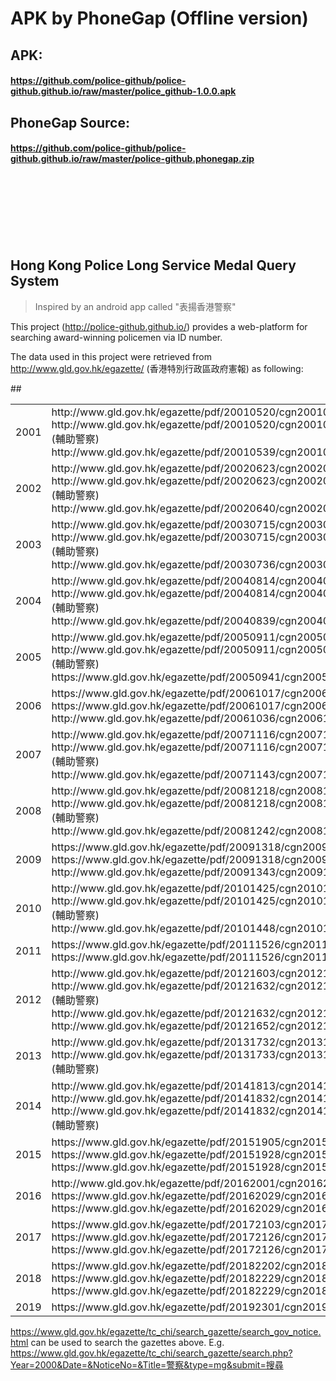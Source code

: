 # APK by PhoneGap (Offline version)
## APK: 
#### https://github.com/police-github/police-github.github.io/raw/master/police_github-1.0.0.apk
## PhoneGap Source: 
#### https://github.com/police-github/police-github.github.io/raw/master/police-github.phonegap.zip

<p></p>
<br/><br/><br/>
<br/><br/><br/>

## Hong Kong Police Long Service Medal Query System

> Inspired by an android app called "表揚香港警察"

This project (http://police-github.github.io/) provides a web-platform for searching award-winning policemen via ID number.

The data used in this project were retrieved from http://www.gld.gov.hk/egazette/ (香港特別行政區政府憲報) as following:

<table>
    <tr>
        <td>2001</td>
        <td>
          http://www.gld.gov.hk/egazette/pdf/20010520/cgn200105202998.pdf
          http://www.gld.gov.hk/egazette/pdf/20010520/cgn200105202999.pdf (輔助警察)
          http://www.gld.gov.hk/egazette/pdf/20010539/cgn200105395937.pdf
        </td>
    </tr>
    <tr>
        <td>2002</td>
        <td>
          http://www.gld.gov.hk/egazette/pdf/20020623/cgn200206233347.pdf
          http://www.gld.gov.hk/egazette/pdf/20020623/cgn200206233348.pdf (輔助警察)
          http://www.gld.gov.hk/egazette/pdf/20020640/cgn200206406187.pdf
        </td>
    </tr>
    <tr>
        <td>2003</td>
        <td>
          http://www.gld.gov.hk/egazette/pdf/20030715/cgn200307152405.pdf
          http://www.gld.gov.hk/egazette/pdf/20030715/cgn200307152406.pdf (輔助警察)
          http://www.gld.gov.hk/egazette/pdf/20030736/cgn200307365995.pdf
        </td>
    </tr>
    <tr>
        <td>2004</td>
        <td>
          http://www.gld.gov.hk/egazette/pdf/20040814/cgn200408142134.pdf
          http://www.gld.gov.hk/egazette/pdf/20040814/cgn200408142135.pdf (輔助警察)
          http://www.gld.gov.hk/egazette/pdf/20040839/cgn200408396217.pdf
        </td>
    </tr>
    <tr>
        <td>2005</td>##
        <td>
          http://www.gld.gov.hk/egazette/pdf/20050911/cgn200509111188.pdf
          http://www.gld.gov.hk/egazette/pdf/20050911/cgn200509111189.pdf (輔助警察)
          https://www.gld.gov.hk/egazette/pdf/20050941/cgn200509415186.pdf
        </td>
    </tr>
    <tr>
        <td>2006</td>
        <td>
          https://www.gld.gov.hk/egazette/pdf/20061017/cgn200610172570.pdf
          https://www.gld.gov.hk/egazette/pdf/20061017/cgn200610172571.pdf
          http://www.gld.gov.hk/egazette/pdf/20061036/cgn200610365550.pdf
        </td>
    </tr>
    <tr>
        <td>2007</td>
        <td>
            http://www.gld.gov.hk/egazette/pdf/20071116/cgn200711162451.pdf
            http://www.gld.gov.hk/egazette/pdf/20071116/cgn200711162452.pdf (輔助警察)
            http://www.gld.gov.hk/egazette/pdf/20071143/cgn200711436860.pdf
        </td>
    </tr>
    <tr>
        <td>2008</td>
        <td>
          http://www.gld.gov.hk/egazette/pdf/20081218/cgn200812182830.pdf
          http://www.gld.gov.hk/egazette/pdf/20081218/cgn200812182831.pdf (輔助警察)
          http://www.gld.gov.hk/egazette/pdf/20081242/cgn200812427035.pdf
        </td>
    </tr>
    <tr>
        <td>2009</td>
        <td>
            https://www.gld.gov.hk/egazette/pdf/20091318/cgn200913182591.pdf
            https://www.gld.gov.hk/egazette/pdf/20091318/cgn200913182592.pdf
            http://www.gld.gov.hk/egazette/pdf/20091343/cgn200913436560.pdf
        </td>
    </tr>
    <tr>
        <td>2010</td>
        <td>
            http://www.gld.gov.hk/egazette/pdf/20101425/cgn201014253660.pdf
            http://www.gld.gov.hk/egazette/pdf/20101425/cgn201014253661.pdf (輔助警察)
            http://www.gld.gov.hk/egazette/pdf/20101448/cgn201014487510.pdf
        </td>
    </tr>
    <tr>
        <td>2011</td>
        <td>
        	https://www.gld.gov.hk/egazette/pdf/20111526/cgn201115264109.pdf
        	https://www.gld.gov.hk/egazette/pdf/20111526/cgn201115264112.pdf
        </td>
    </tr>
    <tr>
        <td>2012</td>
        <td>
          http://www.gld.gov.hk/egazette/pdf/20121603/cgn20121603263.pdf
          http://www.gld.gov.hk/egazette/pdf/20121632/cgn201216325323.pdf (輔助警察)
          http://www.gld.gov.hk/egazette/pdf/20121632/cgn201216325324.pdf
          http://www.gld.gov.hk/egazette/pdf/20121652/cgn201216528251.pdf
        </td>
    </tr>
    <tr>
        <td>2013</td>
        <td>
          http://www.gld.gov.hk/egazette/pdf/20131732/cgn201317324576.pdf
          http://www.gld.gov.hk/egazette/pdf/20131733/cgn201317334756.pdf (輔助警察)
        </td>
    </tr>
    <tr>
        <td>2014</td>
        <td>
          http://www.gld.gov.hk/egazette/pdf/20141813/cgn201418131744.pdf
          http://www.gld.gov.hk/egazette/pdf/20141832/cgn201418324511.pdf
          http://www.gld.gov.hk/egazette/pdf/20141832/cgn201418324512.pdf (輔助警察)
        </td>
    </tr>
    <tr>
        <td>2015</td>
        <td>
          https://www.gld.gov.hk/egazette/pdf/20151905/cgn201519051206.pdf
          https://www.gld.gov.hk/egazette/pdf/20151928/cgn201519284900.pdf
          https://www.gld.gov.hk/egazette/pdf/20151928/cgn201519284901.pdf
        </td>
    </tr>
    <tr>
        <td>2016</td>
        <td>
          http://www.gld.gov.hk/egazette/pdf/20162001/cgn2016200125.pdf
          https://www.gld.gov.hk/egazette/pdf/20162029/cgn201620294038.pdf
          https://www.gld.gov.hk/egazette/pdf/20162029/cgn201620294039.pdf
        </td>
    </tr>
    <tr>
        <td>2017</td>
        <td>
          https://www.gld.gov.hk/egazette/pdf/20172103/cgn20172103251.pdf
          https://www.gld.gov.hk/egazette/pdf/20172126/cgn201721264331.pdf
          https://www.gld.gov.hk/egazette/pdf/20172126/cgn201721264332.pdf
        </td>
    </tr>
    <tr>
        <td>2018</td>
        <td>
          https://www.gld.gov.hk/egazette/pdf/20182202/cgn20182202143.pdf
          https://www.gld.gov.hk/egazette/pdf/20182229/cgn201822295363.pdf
          https://www.gld.gov.hk/egazette/pdf/20182229/cgn201822295364.pdf
        </td>
    </tr>
    <tr>
        <td>2019</td>
        <td>
          https://www.gld.gov.hk/egazette/pdf/20192301/cgn2019230137.pdf
        </td>
    </tr>
</table>

https://www.gld.gov.hk/egazette/tc_chi/search_gazette/search_gov_notice.html can be used to search the gazettes above.
E.g. https://www.gld.gov.hk/egazette/tc_chi/search_gazette/search.php?Year=2000&Date=&NoticeNo=&Title=警察&type=mg&submit=搜尋


